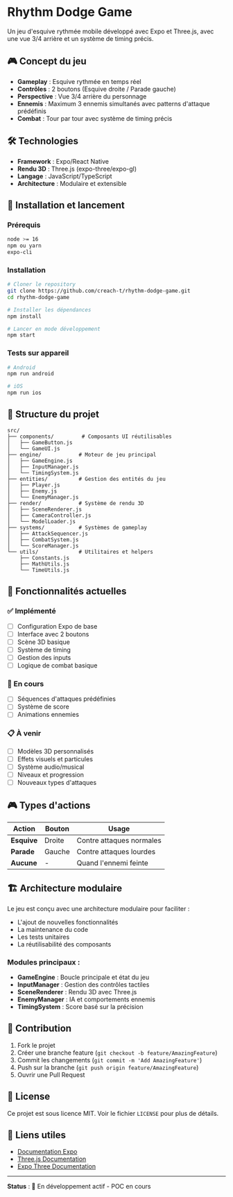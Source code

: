 # Rhythm Dodge Game

Un jeu d'esquive rythmée mobile développé avec Expo et Three.js, avec une vue 3/4 arrière et un système de timing précis.

## 🎮 Concept du jeu

- **Gameplay** : Esquive rythmée en temps réel
- **Contrôles** : 2 boutons (Esquive droite / Parade gauche)
- **Perspective** : Vue 3/4 arrière du personnage
- **Ennemis** : Maximum 3 ennemis simultanés avec patterns d'attaque prédéfinis
- **Combat** : Tour par tour avec système de timing précis

## 🛠️ Technologies

- **Framework** : Expo/React Native
- **Rendu 3D** : Three.js (expo-three/expo-gl)
- **Langage** : JavaScript/TypeScript
- **Architecture** : Modulaire et extensible

## 🚀 Installation et lancement

### Prérequis
```bash
node >= 16
npm ou yarn
expo-cli
```

### Installation
```bash
# Cloner le repository
git clone https://github.com/creach-t/rhythm-dodge-game.git
cd rhythm-dodge-game

# Installer les dépendances
npm install

# Lancer en mode développement
npm start
```

### Tests sur appareil
```bash
# Android
npm run android

# iOS
npm run ios
```

## 📁 Structure du projet

```
src/
├── components/         # Composants UI réutilisables
│   ├── GameButton.js
│   └── GameUI.js
├── engine/            # Moteur de jeu principal
│   ├── GameEngine.js
│   ├── InputManager.js
│   └── TimingSystem.js
├── entities/          # Gestion des entités du jeu
│   ├── Player.js
│   ├── Enemy.js
│   └── EnemyManager.js
├── render/            # Système de rendu 3D
│   ├── SceneRenderer.js
│   ├── CameraController.js
│   └── ModelLoader.js
├── systems/           # Systèmes de gameplay
│   ├── AttackSequencer.js
│   ├── CombatSystem.js
│   └── ScoreManager.js
└── utils/             # Utilitaires et helpers
    ├── Constants.js
    ├── MathUtils.js
    └── TimeUtils.js
```

## 🎯 Fonctionnalités actuelles

### ✅ Implémenté
- [ ] Configuration Expo de base
- [ ] Interface avec 2 boutons
- [ ] Scène 3D basique
- [ ] Système de timing
- [ ] Gestion des inputs
- [ ] Logique de combat basique

### 🔄 En cours
- [ ] Séquences d'attaques prédéfinies
- [ ] Système de score
- [ ] Animations ennemies

### 📋 À venir
- [ ] Modèles 3D personnalisés
- [ ] Effets visuels et particules
- [ ] Système audio/musical
- [ ] Niveaux et progression
- [ ] Nouveaux types d'attaques

## 🎮 Types d'actions

| Action | Bouton | Usage |
|--------|--------|-------|
| **Esquive** | Droite | Contre attaques normales |
| **Parade** | Gauche | Contre attaques lourdes |
| **Aucune** | - | Quand l'ennemi feinte |

## 🏗️ Architecture modulaire

Le jeu est conçu avec une architecture modulaire pour faciliter :
- L'ajout de nouvelles fonctionnalités
- La maintenance du code
- Les tests unitaires
- La réutilisabilité des composants

### Modules principaux :
- **GameEngine** : Boucle principale et état du jeu
- **InputManager** : Gestion des contrôles tactiles
- **SceneRenderer** : Rendu 3D avec Three.js
- **EnemyManager** : IA et comportements ennemis
- **TimingSystem** : Score basé sur la précision

## 🤝 Contribution

1. Fork le projet
2. Créer une branche feature (`git checkout -b feature/AmazingFeature`)
3. Commit les changements (`git commit -m 'Add AmazingFeature'`)
4. Push sur la branche (`git push origin feature/AmazingFeature`)
5. Ouvrir une Pull Request

## 📝 License

Ce projet est sous licence MIT. Voir le fichier `LICENSE` pour plus de détails.

## 🔗 Liens utiles

- [Documentation Expo](https://docs.expo.dev/)
- [Three.js Documentation](https://threejs.org/docs/)
- [Expo Three Documentation](https://github.com/expo/expo-three)

---

**Status** : 🚧 En développement actif - POC en cours